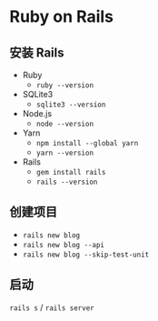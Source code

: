 # Ruby on Rails

## 安装 Rails

- Ruby
  - `ruby --version`
- SQLite3
  - `sqlite3 --version`
- Node.js
  - `node --version`
- Yarn
  - `npm install --global yarn`
  - `yarn --version`
- Rails
  - `gem install rails`
  - `rails --version`

## 创建项目

- `rails new blog`
- `rails new blog --api`
- `rails new blog --skip-test-unit`

## 启动

`rails s` / `rails server`
